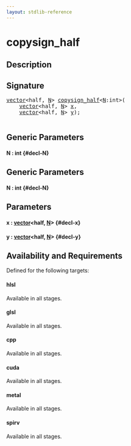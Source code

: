 ```yaml
---
layout: stdlib-reference
---
```


# copysign\_half

## Description





## Signature 

<pre>
<a href="/stdlib-reference/types/vector/index" class="code_type">vector</a>&lt;<span class="code_keyword">half</span>, <a href="/stdlib-reference/global-decls/copysign_half#decl-N" class="code_var">N</a>&gt; <a href="/stdlib-reference/global-decls/copysign_half">copysign_half</a>&lt;<a href="/stdlib-reference/global-decls/copysign_half#decl-N" class="code_var">N</a>:<span class="code_keyword">int</span>&gt;(
    <a href="/stdlib-reference/types/vector/index" class="code_type">vector</a>&lt;<span class="code_keyword">half</span>, <a href="/stdlib-reference/global-decls/copysign_half#decl-N" class="code_var">N</a>&gt; <a href="/stdlib-reference/global-decls/copysign_half#decl-x" class="code_param">x</a>,
    <a href="/stdlib-reference/types/vector/index" class="code_type">vector</a>&lt;<span class="code_keyword">half</span>, <a href="/stdlib-reference/global-decls/copysign_half#decl-N" class="code_var">N</a>&gt; <a href="/stdlib-reference/global-decls/copysign_half#decl-y" class="code_param">y</a>);

</pre>

## Generic Parameters

#### N  : int {#decl-N}

## Generic Parameters

#### N  : int {#decl-N}

## Parameters

#### x  : [vector](/stdlib-reference/types/vector/index)\<half, [N](/stdlib-reference/types/vector/index#decl-N)\> {#decl-x}
#### y  : [vector](/stdlib-reference/types/vector/index)\<half, [N](/stdlib-reference/types/vector/index#decl-N)\> {#decl-y}

## Availability and Requirements

Defined for the following targets:

#### hlsl
Available in all stages.

#### glsl
Available in all stages.

#### cpp
Available in all stages.

#### cuda
Available in all stages.

#### metal
Available in all stages.

#### spirv
Available in all stages.



